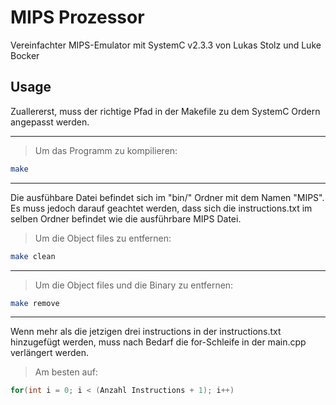 # MIPS Prozessor

Vereinfachter MIPS-Emulator mit SystemC v2.3.3 von Lukas Stolz und Luke Bocker

## Usage

Zuallererst, muss der richtige Pfad in der Makefile zu dem SystemC Ordern angepasst werden.
***
> Um das Programm zu kompilieren:
```bash
make
```
***
Die ausfühbare Datei befindet sich im "bin/" Ordner mit dem Namen "MIPS".
Es muss jedoch darauf geachtet werden, dass sich die instructions.txt im selben Ordner befindet wie die ausführbare MIPS Datei.

> Um die Object files zu entfernen:
```bash
make clean
```
***
> Um die Object files und die Binary zu entfernen:
```bash
make remove
```
***
Wenn mehr als die jetzigen drei instructions in der instructions.txt hinzugefügt werden, muss nach Bedarf die for-Schleife in der main.cpp verlängert werden.
> Am besten auf:
```C++
for(int i = 0; i < (Anzahl Instructions + 1); i++)
```
